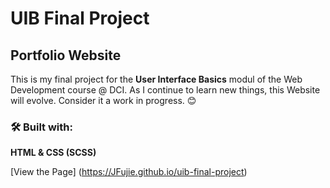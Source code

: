 # UIB Final Project

## Portfolio Website

This is my final project for the **User Interface Basics** modul of the Web Development course @ DCI.
As I continue to learn new things, this Website will evolve. Consider it a work in progress. 😊

### 🛠️ Built with:

**HTML & CSS (SCSS)**

[View the Page] (https://JFujie.github.io/uib-final-project)
